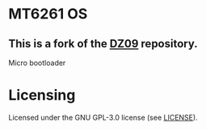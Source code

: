# MT6261 OS
## This is a fork of the [DZ09](https://github.com/MediatekInfo/DZ09) repository.

Micro bootloader
# Licensing
Licensed under the GNU GPL-3.0 license (see [LICENSE](LICENSE)).
